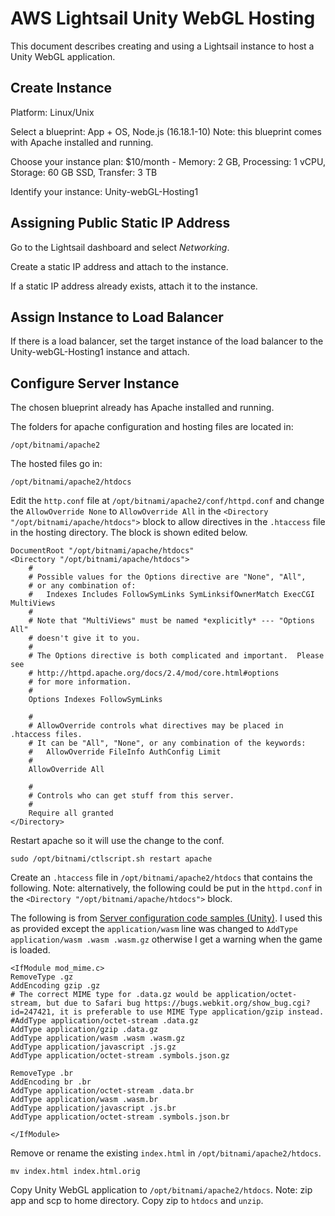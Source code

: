 # AWS Lightsail Unity WebGL Hosting

This document describes creating and using a Lightsail instance to host a Unity WebGL application.

## Create Instance

Platform: Linux/Unix

Select a blueprint: App + OS, Node.js (16.18.1-10) 
Note: this blueprint comes with Apache installed and running.

Choose your instance plan: $10/month - Memory: 2 GB, Processing: 1 vCPU, Storage: 60 GB SSD, Transfer: 3 TB

Identify your instance: Unity-webGL-Hosting1

## Assigning Public Static IP Address

Go to the Lightsail dashboard and select *Networking*.

Create a static IP address and attach to the instance.

If a static IP address already exists, attach it to the instance.

## Assign Instance to Load Balancer

If there is a load balancer, set the target instance of the load balancer to the Unity-webGL-Hosting1 instance and attach.

## Configure Server Instance

The chosen blueprint already has Apache installed and running.  

The folders for apache configuration and hosting files are located in:

```/opt/bitnami/apache2```

The hosted files go in:

```/opt/bitnami/apache2/htdocs```

Edit the ```http.conf``` file at ```/opt/bitnami/apache2/conf/httpd.conf``` and change the ```AllowOverride None``` to ```AllowOverride All``` in the ```<Directory "/opt/bitnami/apache/htdocs">``` block to allow directives in the ```.htaccess``` file in the hosting directory. The block is shown edited below.

```
DocumentRoot "/opt/bitnami/apache/htdocs"
<Directory "/opt/bitnami/apache/htdocs">
    #
    # Possible values for the Options directive are "None", "All",
    # or any combination of:
    #   Indexes Includes FollowSymLinks SymLinksifOwnerMatch ExecCGI MultiViews
    #
    # Note that "MultiViews" must be named *explicitly* --- "Options All"
    # doesn't give it to you.
    #
    # The Options directive is both complicated and important.  Please see
    # http://httpd.apache.org/docs/2.4/mod/core.html#options
    # for more information.
    #
    Options Indexes FollowSymLinks

    #
    # AllowOverride controls what directives may be placed in .htaccess files.
    # It can be "All", "None", or any combination of the keywords:
    #   AllowOverride FileInfo AuthConfig Limit
    #
    AllowOverride All 

    #
    # Controls who can get stuff from this server.
    #
    Require all granted
</Directory>
```

Restart apache so it will use the change to the conf.

```sudo /opt/bitnami/ctlscript.sh restart apache```

Create an ```.htaccess``` file in ```/opt/bitnami/apache2/htdocs``` that contains the following.
Note: alternatively, the following could be put in the ```httpd.conf``` in the ```<Directory "/opt/bitnami/apache/htdocs">``` block.

The following is from [Server configuration code samples (Unity)](https://docs.unity3d.com/2023.1/Documentation/Manual/webgl-server-configuration-code-samples.html). I used this as provided except the ```application/wasm``` line was changed to ```AddType application/wasm .wasm .wasm.gz``` otherwise I get a warning when the game is loaded. 

```
<IfModule mod_mime.c>
RemoveType .gz
AddEncoding gzip .gz
# The correct MIME type for .data.gz would be application/octet-stream, but due to Safari bug https://bugs.webkit.org/show_bug.cgi?id=247421, it is preferable to use MIME Type application/gzip instead.
#AddType application/octet-stream .data.gz
AddType application/gzip .data.gz
AddType application/wasm .wasm .wasm.gz
AddType application/javascript .js.gz
AddType application/octet-stream .symbols.json.gz

RemoveType .br
AddEncoding br .br
AddType application/octet-stream .data.br
AddType application/wasm .wasm.br
AddType application/javascript .js.br
AddType application/octet-stream .symbols.json.br

</IfModule>
```

Remove or rename the existing ```index.html``` in ```/opt/bitnami/apache2/htdocs```.

```mv index.html index.html.orig```

Copy Unity WebGL application to ```/opt/bitnami/apache2/htdocs```.
Note: zip app and scp to home directory. Copy zip to ```htdocs``` and ```unzip```.



